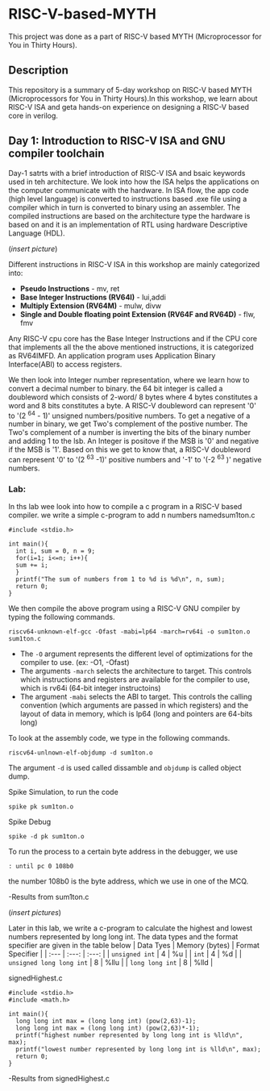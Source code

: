 # RISC-V-based-MYTH
This project was done as a part of RISC-V based MYTH (Microprocessor for You in Thirty Hours).

## Description
This repository is a summary of 5-day workshop on RISC-V based MYTH (Microprocessors for You in Thirty Hours).In this workshop, we learn about RISC-V ISA and geta hands-on experience on designing a RISC-V based core in verilog.

## Day 1: Introduction to RISC-V ISA and GNU compiler toolchain
Day-1 satrts with a brief introduction of RISC-V ISA and bsaic keywords used in teh architecture. We look into how the ISA helps the applications on the computer communicate with the hardware. In ISA flow, the app code (high level language) is converted to instructions based .exe file using a compiler which in turn is converted to binary using an assembler. The compiled instructions are based on the architecture type the hardware is based on and it is an implementation of RTL using hardware Descriptive Language (HDL).

(*insert picture*)

Different instructions in RISC-V ISA in this workshop are mainly categorized into:
- **Pseudo Instructions** - mv, ret
- **Base Integer Instructions (RV64I)** - lui,addi
- **Multiply Extension (RV64M)** - mulw, divw
- **Single and Double floating point Extension (RV64F and RV64D)** - flw, fmv

Any RISC-V cpu core has the Base Integer Instructions and if the CPU core that implements all the the above mentioned instructions, it is categorized as RV64IMFD. An application program uses Application Binary Interface(ABI) to access registers.

We then look into Integer number representation, where we learn how to convert a decimal number to binary. the 64 bit integer is called a doubleword which consists of 2-word/ 8 bytes where 4 bytes constitutes a word and 8 bits constitutes a byte. A RISC-V doubleword can represent '0' to '(2 <sup>64</sup> - 1)' unsigned numbers/positive numbers. To get a negative of a number in binary, we get Two's complement of the postive number. The Two's complement of a number is inverting the bits of the binary number and adding 1 to the lsb. An Integer is positove if the MSB is '0' and negative if the MSB is '1'. Based on this we get to know that, a RISC-V doubleword can represent '0' to '(2 <sup>63</sup> -1)' positive numbers and '-1' to '(-2 <sup>63</sup> )' negative numbers.

### Lab:
In ths lab wee look into how to compile a c program in a RISC-V based compiler.
we write a simple c-program to add n numbers namedsum1ton.c
```
#include <stdio.h>

int main(){
  int i, sum = 0, n = 9;
  for(i=1; i<=n; i++){
  sum += i;
  }
  printf("The sum of numbers from 1 to %d is %d\n", n, sum);
  return 0;
}
```
We then compile the above program using a RISC-V GNU compiler by typing the following commands.
```
riscv64-unknown-elf-gcc -Ofast -mabi=lp64 -march=rv64i -o sum1ton.o sum1ton.c
```
- The `-O`  argument represents the different level of optimizations for the compiler to use. (ex: -O1, -Ofast)
- The arguments `-march` selects the architecture to target. This controls which instructions and registers are available for the compiler to use, which is rv64i (64-bit integer instructoins)
- The argument `-mabi` selects the ABI to target. This controls the calling convention (which arguments are passed in which registers) and the layout of data in memory, which is lp64 (long and pointers are 64-bits long)

To look at the assembly code, we type in the following commands.
```
riscv64-unlnown-elf-objdump -d sum1ton.o
```
The argument `-d` is used called dissamble and `objdump` is called object dump.

Spike Simulation, to run the code
```
spike pk sum1ton.o
```
Spike Debug
```
spike -d pk sum1ton.o
```
To run the process to a certain byte address in the debugger, we use
```
: until pc 0 108b0
```
the number 108b0 is the byte address, which we use in one of the MCQ.

-Results from sum1ton.c

(*insert pictures*)

Later in this lab, we write a c-program to calculate the highest and lowest numbers represented by long long int.
The data types and the format specifier are given in the table below
| Data Tyes | Memory (bytes) | Format Specifier |
| :---      |      :---:     |       :---:      |
| `unsigned int` | 4 | %u |
| `int` | 4 | %d |
| `unsigned long long int` | 8 | %llu |
| `long long int` | 8 | %lld |

signedHighest.c
```
#include <stdio.h>
#include <math.h>

int main(){
  long long int max = (long long int) (pow(2,63)-1);
  long long int max = (long long int) (pow(2,63)*-1);
  printf("highest number represented by long long int is %lld\n", max);
  printf("lowest number represented by long long int is %lld\n", max);
  return 0;
}
```
-Results from signedHighest.c

